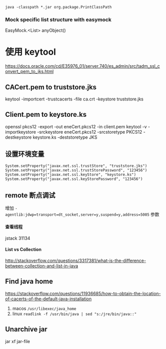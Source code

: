 `java -classpath *.jar org.package.PrintClassPath`

### Mock specific list structure with easymock
EasyMock.<List<MyType>> anyObject()

# 使用 keytool
https://docs.oracle.com/cd/E35976_01/server.740/es_admin/src/tadm_ssl_convert_pem_to_jks.html

## CACert.pem to truststore.jks
keytool -importcert -trustcacerts -file ca.crt  -keystore truststore.jks

## Client.pem to keystore.ks
openssl pkcs12 -export -out eneCert.pkcs12 -in client.pem
keytool -v -importkeystore -srckeystore eneCert.pkcs12 -srcstoretype PKCS12 -destkeystore keystore.ks -deststoretype JKS

## 设置环境变量
```
System.setProperty("javax.net.ssl.trustStore", "truststore.jks")
System.setProperty("javax.net.ssl.trustStorePassword", "123456")
System.setProperty("javax.net.ssl.keyStore", "keystore.ks")
System.setProperty("javax.net.ssl.keyStorePassword", "123456")
```

## remote 断点调试
增加 `-agentlib:jdwp=transport=dt_socket,server=y,suspend=y,address=5005` 参数

#### 查看线程
jstack 31134

#### List vs Collection

http://stackoverflow.com/questions/3317381/what-is-the-difference-between-collection-and-list-in-java

## Find java home
https://stackoverflow.com/questions/11936685/how-to-obtain-the-location-of-cacerts-of-the-default-java-installation

1. macos `/usr/libexec/java_home`
2. linux `readlink -f /usr/bin/java | sed "s:/jre/bin/java::"`

## Unarchive jar
jar xf jar-file
